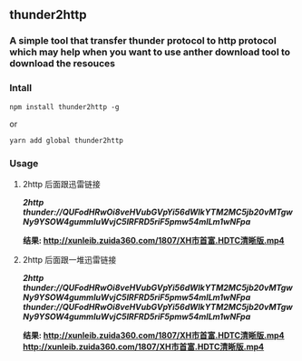 ## thunder2http

### A simple tool that transfer thunder protocol to http protocol which may help when you want to use anther download tool to download the resouces

### Intall
`npm install thunder2http -g` 

or 

`yarn add global thunder2http`


### Usage
1. 2http 后面跟迅雷链接

    ***2http thunder://QUFodHRwOi8veHVubGVpYi56dWlkYTM2MC5jb20vMTgwNy9YSOW4gummluWvjC5IRFRD5riF5pmw54mILm1wNFpa***

    **结果: http://xunleib.zuida360.com/1807/XH市首富.HDTC清晰版.mp4**

2. 2http 后面跟一堆迅雷链接

    ***2http thunder://QUFodHRwOi8veHVubGVpYi56dWlkYTM2MC5jb20vMTgwNy9YSOW4gummluWvjC5IRFRD5riF5pmw54mILm1wNFpa thunder://QUFodHRwOi8veHVubGVpYi56dWlkYTM2MC5jb20vMTgwNy9YSOW4gummluWvjC5IRFRD5riF5pmw54mILm1wNFpa***

    **结果: http://xunleib.zuida360.com/1807/XH市首富.HDTC清晰版.mp4  http://xunleib.zuida360.com/1807/XH市首富.HDTC清晰版.mp4**

